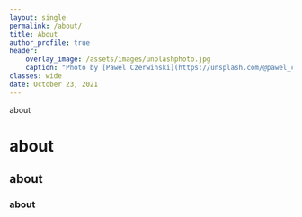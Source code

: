 ```yaml
---
layout: single
permalink: /about/
title: About
author_profile: true
header:
    overlay_image: /assets/images/unplashphoto.jpg
    caption: "Photo by [Pawel Czerwinski](https://unsplash.com/@pawel_czerwinski) on [Unsplash](https://unsplash.com)"
classes: wide
date: October 23, 2021
---
```

about
# about
## about
### about

